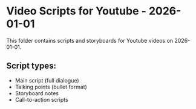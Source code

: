 # Video Scripts for Youtube - 2026-01-01

This folder contains scripts and storyboards for Youtube videos on 2026-01-01.

## Script types:
- Main script (full dialogue)
- Talking points (bullet format)
- Storyboard notes
- Call-to-action scripts
